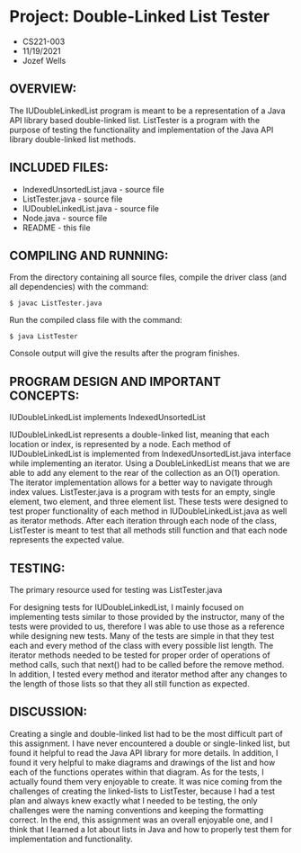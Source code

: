 # Project: Double-Linked List Tester

* CS221-003
* 11/19/2021
* Jozef Wells

## OVERVIEW:

The IUDoubleLinkedList program is meant to be a representation of a Java API library based double-linked list. 
ListTester is a program with the purpose of testing the functionality and implementation of the Java API library double-linked list methods.


## INCLUDED FILES:

* IndexedUnsortedList.java - source file
* ListTester.java - source file
* IUDoubleLinkedList.java - source file
* Node.java - source file
* README - this file
 

## COMPILING AND RUNNING:

 From the directory containing all source files, compile the
 driver class (and all dependencies) with the command:

 ``
 $ javac ListTester.java
 ``

 Run the compiled class file with the command:

 ``
 $ java ListTester
``

 Console output will give the results after the program finishes.


## PROGRAM DESIGN AND IMPORTANT CONCEPTS:

IUDoubleLinkedList implements IndexedUnsortedList

IUDoubleLinkedList represents a double-linked list, meaning that each location or index, is represented by a node.
Each method of IUDoubleLinkedList is implemented from IndexedUnsortedList.java interface while implementing an iterator. 
Using a DoubleLinkedList means that we are able to add any element to the rear of the collection as an O(1) operation. 
The iterator implementation allows for a better way to navigate through index values. ListTester.java is a program with 
tests for an empty, single element, two element, and three element list. These tests were designed to test proper functionality
of each method in IUDoubleLinkedList.java as well as iterator methods. After each iteration through each node of the class, 
ListTester is meant to test that all methods still function and that each node represents the expected value. 

## TESTING:

The primary resource used for testing was ListTester.java

For designing tests for IUDoubleLinkedList, I mainly focused on implementing tests similar to those provided by the instructor, 
many of the tests were provided to us, therefore I was able to use those as a reference while designing new tests. Many of the 
tests are simple in that they test each and every method of the class with every possible list length. The iterator methods needed
to be tested for proper order of operations of method calls, such that next() had to be called before the remove method. In addition, 
I tested every method and iterator method after any changes to the length of those lists so that they all still function as expected.  


## DISCUSSION:
 
Creating a single and double-linked list had to be the most difficult part of this assignment. I have never encountered a 
double or single-linked list, but found it helpful to read the Java API library for more details. In addition, I found it
very helpful to make diagrams and drawings of the list and how each of the functions operates within that diagram. As for 
the tests, I actually found them very enjoyable to create. It was nice coming from the challenges of creating the linked-lists
to ListTester, because I had a test plan and always knew exactly what I needed to be testing, the only challenges were the 
naming conventions and keeping the formatting correct. In the end, this assignment was an overall enjoyable one, and I think 
that I learned a lot about lists in Java and how to properly test them for implementation and functionality. 
   